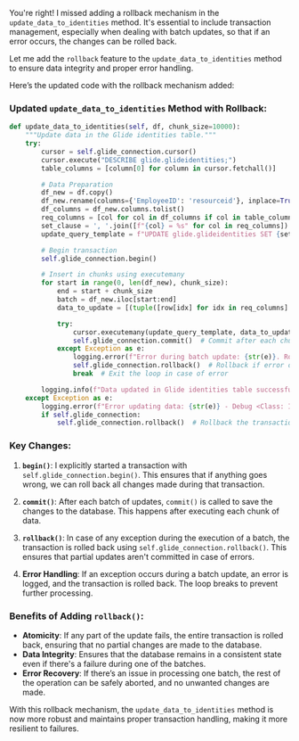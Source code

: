 You're right! I missed adding a rollback mechanism in the `update_data_to_identities` method. It's essential to include transaction management, especially when dealing with batch updates, so that if an error occurs, the changes can be rolled back.

Let me add the `rollback` feature to the `update_data_to_identities` method to ensure data integrity and proper error handling.

Here’s the updated code with the rollback mechanism added:

### Updated `update_data_to_identities` Method with Rollback:

```python
def update_data_to_identities(self, df, chunk_size=10000):
    """Update data in the Glide identities table."""
    try:
        cursor = self.glide_connection.cursor()
        cursor.execute("DESCRIBE glide.glideidentities;")
        table_columns = [column[0] for column in cursor.fetchall()]

        # Data Preparation
        df_new = df.copy()
        df_new.rename(columns={'EmployeeID': 'resourceid'}, inplace=True)
        df_columns = df_new.columns.tolist()
        req_columns = [col for col in df_columns if col in table_columns]
        set_clause = ', '.join([f"{col} = %s" for col in req_columns])
        update_query_template = f"UPDATE glide.glideidentities SET {set_clause} WHERE resourceid = %s"

        # Begin transaction
        self.glide_connection.begin()

        # Insert in chunks using executemany
        for start in range(0, len(df_new), chunk_size):
            end = start + chunk_size
            batch = df_new.iloc[start:end]
            data_to_update = [(tuple([row[idx] for idx in req_columns] + [row['resourceid']])) for row in batch.values]

            try:
                cursor.executemany(update_query_template, data_to_update)
                self.glide_connection.commit()  # Commit after each chunk
            except Exception as e:
                logging.error(f"Error during batch update: {str(e)}. Rolling back the transaction.")
                self.glide_connection.rollback()  # Rollback if error occurs
                break  # Exit the loop in case of error

        logging.info(f"Data updated in Glide identities table successfully for {len(df_new)} records.")
    except Exception as e:
        logging.error(f"Error updating data: {str(e)} - Debug <Class: IAMDataExport | Method: update_data_to_identities()>")
        if self.glide_connection:
            self.glide_connection.rollback()  # Rollback the transaction in case of a higher-level exception
```

### Key Changes:
1. **`begin()`**: I explicitly started a transaction with `self.glide_connection.begin()`. This ensures that if anything goes wrong, we can roll back all changes made during that transaction.

2. **`commit()`**: After each batch of updates, `commit()` is called to save the changes to the database. This happens after executing each chunk of data.

3. **`rollback()`**: In case of any exception during the execution of a batch, the transaction is rolled back using `self.glide_connection.rollback()`. This ensures that partial updates aren't committed in case of errors.

4. **Error Handling**: If an exception occurs during a batch update, an error is logged, and the transaction is rolled back. The loop breaks to prevent further processing.

### Benefits of Adding `rollback()`:
- **Atomicity**: If any part of the update fails, the entire transaction is rolled back, ensuring that no partial changes are made to the database.
- **Data Integrity**: Ensures that the database remains in a consistent state even if there's a failure during one of the batches.
- **Error Recovery**: If there’s an issue in processing one batch, the rest of the operation can be safely aborted, and no unwanted changes are made.

With this rollback mechanism, the `update_data_to_identities` method is now more robust and maintains proper transaction handling, making it more resilient to failures.